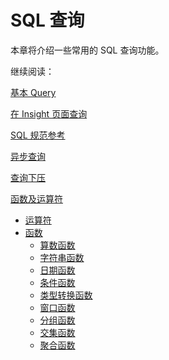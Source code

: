 # SQL 查询

本章将介绍一些常用的 SQL 查询功能。

继续阅读：

[基本 Query](basic_query.cn.md)

[在 Insight 页面查询](insight.cn.md)

[SQL 规范参考](sql_spec.cn.md)

[异步查询](async_query.cn.md)

[查询下压](pushdown.cn.md)

[函数及运算符](adv_sql/README.md)

- [运算符](adv_sql/operator.cn.md)
- [函数](adv_sql/function.cn.md)
  - [算数函数](adv_sql/arithmetic_function.cn.md)
  - [字符串函数](adv_sql/string_function.cn.md)
  - [日期函数](adv_sql/datetime_function.cn.md)
  - [条件函数](adv_sql/conditional_function.cn.md)
  - [类型转换函数](adv_sql/type_function.cn.md)
  - [窗口函数](adv_sql/window_function.cn.md)
  - [分组函数](adv_sql/grouping_function.cn.md)
  - [交集函数](adv_sql/intersect_function.cn.md)
  - [聚合函数](adv_sql/aggregate_function.cn.md)
